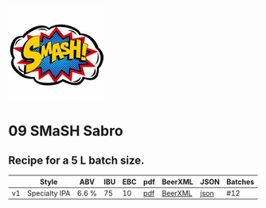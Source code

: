 ![logo](./09_SMaSH_Sabro.jpeg)

# 09 SMaSH Sabro

## Recipe for a 5 L batch size.

|    | Style | ABV | IBU | EBC | pdf | BeerXML | JSON | Batches |
|----|-------|-----|-----|-----|-----|---------|------|---------|
| v1 | Specialty IPA | 6.6 % | 75 | 10| [pdf](./09_SMaSH_Sabro.pdf) | [BeerXML](./09_SMaSH_Sabro.xml) | [json](./09_SMaSH_Sabro.json) | #12 |
